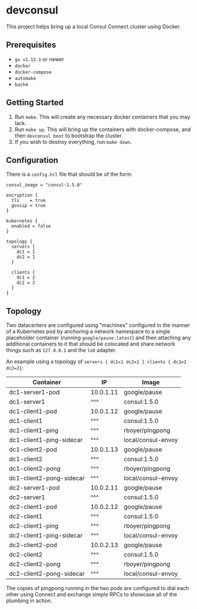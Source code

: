 # devconsul

This project helps bring up a local Consul Connect cluster using Docker.

## Prerequisites

* `go v1.12.1` or newer
* `docker`
* `docker-compose`
* `automake`
* `bash4`

## Getting Started

1. Run `make`. This will create any necessary docker containers that you may
   lack.
2. Run `make up`. This will bring up the containers with docker-compose, and
   then `devconsul boot` to bootstrap the cluster.
3. If you wish to destroy everything, run `make down`.

## Configuration

There is a `config.hcl` file that should be of the form:

```hcl
consul_image = "consul:1.5.0"

encryption {
  tls    = true
  gossip = true
}

kubernetes {
  enabled = false
}

topology {
  servers {
    dc1 = 1
    dc2 = 1
  }

  clients {
    dc1 = 2
    dc2 = 2
  }
}
```

## Topology

Two datacenters are configured using "machines" configured in the manner of a
Kubernetes pod by anchoring a network namespace to a single placeholder
container (running `google/pause:latest`) and then attaching any additional
containers to it that should be colocated and share network things such as
`127.0.0.1` and the `lo0` adapter.

An example using a topology of `servers { dc1=1 dc2=1 } clients { dc1=2
dc2=2}`:

| Container                | IP        | Image              |
| ----------------         | --------- | ------------------ |
| dc1-server1-pod          | 10.0.1.11 | google/pause       |
| dc1-server1              | ^^^       | consul:1.5.0       |
| dc1-client1-pod          | 10.0.1.12 | google/pause       |
| dc1-client1              | ^^^       | consul:1.5.0       |
| dc1-client1-ping         | ^^^       | rboyer/pingpong    |
| dc1-client1-ping-sidecar | ^^^       | local/consul-envoy |
| dc1-client2-pod          | 10.0.1.13 | google/pause       |
| dc1-client2              | ^^^       | consul:1.5.0       |
| dc1-client2-pong         | ^^^       | rboyer/pingpong    |
| dc1-client2-pong-sidecar | ^^^       | local/consul-envoy |
| dc2-server1-pod          | 10.0.2.11 | google/pause       |
| dc2-server1              | ^^^       | consul:1.5.0       |
| dc2-client1-pod          | 10.0.2.12 | google/pause       |
| dc2-client1              | ^^^       | consul:1.5.0       |
| dc2-client1-ping         | ^^^       | rboyer/pingpong    |
| dc2-client1-ping-sidecar | ^^^       | local/consul-envoy |
| dc2-client2-pod          | 10.0.2.13 | google/pause       |
| dc2-client2              | ^^^       | consul:1.5.0       |
| dc2-client2-pong         | ^^^       | rboyer/pingpong    |
| dc2-client2-pong-sidecar | ^^^       | local/consul-envoy |

The copies of pingpong running in the two pods are configured to dial each
other using Connect and exchange simple RPCs to showcase all of the plumbing in
action.
